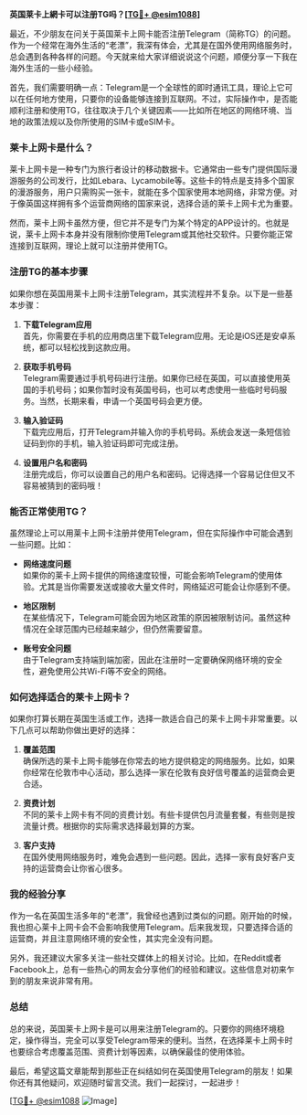 **英国莱卡上網卡可以注册TG吗？[[TG💪+ @esim1088](https://t.me/s/esim1088)]**

最近，不少朋友在问关于英国莱卡上网卡能否注册Telegram（简称TG）的问题。作为一个经常在海外生活的“老漂”，我深有体会，尤其是在国外使用网络服务时，总会遇到各种各样的问题。今天就来给大家详细说说这个问题，顺便分享一下我在海外生活的一些小经验。

首先，我们需要明确一点：Telegram是一个全球性的即时通讯工具，理论上它可以在任何地方使用，只要你的设备能够连接到互联网。不过，实际操作中，是否能顺利注册和使用TG，往往取决于几个关键因素——比如所在地区的网络环境、当地的政策法规以及你所使用的SIM卡或eSIM卡。

### 莱卡上网卡是什么？

莱卡上网卡是一种专门为旅行者设计的移动数据卡。它通常由一些专门提供国际漫游服务的公司发行，比如Lebara、Lycamobile等。这些卡的特点是支持多个国家的漫游服务，用户只需购买一张卡，就能在多个国家使用本地网络，非常方便。对于像英国这样拥有多个运营商网络的国家来说，选择合适的莱卡上网卡尤为重要。

然而，莱卡上网卡虽然方便，但它并不是专门为某个特定的APP设计的。也就是说，莱卡上网卡本身并没有限制你使用Telegram或其他社交软件。只要你能正常连接到互联网，理论上就可以注册并使用TG。

### 注册TG的基本步骤

如果你想在英国用莱卡上网卡注册Telegram，其实流程并不复杂。以下是一些基本步骤：

1. **下载Telegram应用**  
   首先，你需要在手机的应用商店里下载Telegram应用。无论是iOS还是安卓系统，都可以轻松找到这款应用。

2. **获取手机号码**  
   Telegram需要通过手机号码进行注册。如果你已经在英国，可以直接使用英国的手机号码；如果你暂时没有英国号码，也可以考虑使用一些临时号码服务。当然，长期来看，申请一个英国号码会更方便。

3. **输入验证码**  
   下载完应用后，打开Telegram并输入你的手机号码。系统会发送一条短信验证码到你的手机，输入验证码即可完成注册。

4. **设置用户名和密码**  
   注册完成后，你可以设置自己的用户名和密码。记得选择一个容易记住但又不容易被猜到的密码哦！

### 能否正常使用TG？

虽然理论上可以用莱卡上网卡注册并使用Telegram，但在实际操作中可能会遇到一些问题。比如：

- **网络速度问题**  
  如果你的莱卡上网卡提供的网络速度较慢，可能会影响Telegram的使用体验。尤其是当你需要发送或接收大量文件时，网络延迟可能会让你感到不便。

- **地区限制**  
  在某些情况下，Telegram可能会因为地区政策的原因被限制访问。虽然这种情况在全球范围内已经越来越少，但仍然需要留意。

- **账号安全问题**  
  由于Telegram支持端到端加密，因此在注册时一定要确保网络环境的安全性，避免使用公共Wi-Fi等不安全的网络。

### 如何选择适合的莱卡上网卡？

如果你打算长期在英国生活或工作，选择一款适合自己的莱卡上网卡非常重要。以下几点可以帮助你做出更好的选择：

1. **覆盖范围**  
   确保所选的莱卡上网卡能够在你常去的地方提供稳定的网络服务。比如，如果你经常在伦敦市中心活动，那么选择一家在伦敦有良好信号覆盖的运营商会更合适。

2. **资费计划**  
   不同的莱卡上网卡有不同的资费计划。有些卡提供包月流量套餐，有些则是按流量计费。根据你的实际需求选择最划算的方案。

3. **客户支持**  
   在国外使用网络服务时，难免会遇到一些问题。因此，选择一家有良好客户支持的运营商会让你省心很多。

### 我的经验分享

作为一名在英国生活多年的“老漂”，我曾经也遇到过类似的问题。刚开始的时候，我也担心莱卡上网卡会不会影响我使用Telegram。后来我发现，只要选择合适的运营商，并且注意网络环境的安全性，其实完全没有问题。

另外，我还建议大家多关注一些社交媒体上的相关讨论。比如，在Reddit或者Facebook上，总有一些热心的网友会分享他们的经验和建议。这些信息对初来乍到的朋友来说非常有用。

### 总结

总的来说，英国莱卡上网卡是可以用来注册Telegram的。只要你的网络环境稳定，操作得当，完全可以享受Telegram带来的便利。当然，在选择莱卡上网卡时也要综合考虑覆盖范围、资费计划等因素，以确保最佳的使用体验。

最后，希望这篇文章能帮到那些正在纠结如何在英国使用Telegram的朋友！如果你还有其他疑问，欢迎随时留言交流。我们一起探讨，一起进步！

[[TG💪+ @esim1088](https://t.me/s/esim1088) ![Image](https://i.postimg.cc/4NQfJmqS/Snipaste-2025-05-13-00-14-12.png)]